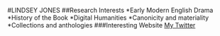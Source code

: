 #LINDSEY JONES
##Research Interests
*Early Modern English Drama
*History of the Book
*Digital Humanities
*Canonicity and materiality
*Collections and anthologies
###Interesting Website
[My Twitter](https://twitter.com/LindseyL_Jones)

